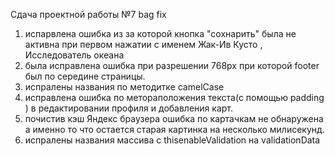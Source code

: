Сдача проектной работы №7
bag fix 
1) испарвлена ошибка из за которой кнопка "сохнарить" была не активна при первом нажатии с именем Жак-Ив Кусто , Исследователь океана
2) была исправлена ошибка при разрешении 768px при которой footer был по середине страницы.
3) испралены названия по методитке camelCase
4) исправлена ошибка по метораположения текста(с помощью padding ) в редактировании профиля и добавления карт. 
5) почистив кэш Яндекс браузера ошибка по картачкам не обнаружена а именно то что остается старая картинка на несколько милисекунд.
6) испралены названия массива с thisenableValidation на validationData
